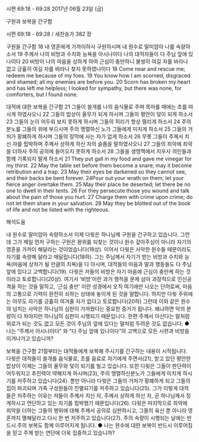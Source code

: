 시편 69:18 - 69:28 
2017년 06월 23일 (금)

구원과 보복을 간구함



시편 69:18 - 69:28 / 새찬송가 382 장


구원을 간구함
18 내 영혼에게 가까이하사 구원하시며 내 원수로 말미암아 나를 속량하소서 19 주께서 나의 비방과 수치와 능욕을 아시나이다 나의 대적자들이 다 주님 앞에 있나이다 20 비방이 나의 마음을 상하게 하여 근심이 충만하니 불쌍히 여길 자를 바라나 없고 긍휼히 여길 자를 바라나 찾지 못하였나이다
18 Come near and rescue me; redeem me because of my foes. 19 You know how I am scorned, disgraced and shamed; all my enemies are before you. 20 Scorn has broken my heart and has left me helpless; I looked for sympathy, but there was none, for comforters, but I found none.

대적에 대한 보복을 간구함
21 그들이 쓸개를 나의 음식물로 주며 목마를 때에는 초를 마시게 하였사오니 22 그들의 밥상이 올무가 되게 하시며 그들의 평안이 덫이 되게 하소서 23 그들의 눈이 어두워 보지 못하게 하시며 그들의 허리가 항상 떨리게 하소서 24 주의 분노를 그들의 위에 부으시며 주의 맹렬하신 노가 그들에게 미치게 하소서 25 그들의 거처가 황폐하게 하시며 그들의 장막에 사는 자가 없게 하소서 26 무릇 그들이 주께서 치신 자를 핍박하며 주께서 상하게 하신 자의 슬픔을 말하였사오니 27 그들의 죄악에 죄악을
더하사 주의 공의에 들어오지 못하게 하소서 28 그들을 생명책에서 지우사 의인들과 함께 기록되지 말게 하소서
21 They put gall in my food and gave me vinegar for my thirst. 22 May the table set before them become a snare; may it become retribution and a trap. 23 May their eyes be darkened so they cannot see, and their backs be bent forever. 24Pour out your wrath on them; let your fierce anger overtake them. 25 May their place be deserted; let there be no one to dwell in their tents. 26 For they persecute those you wound and talk about the pain of those you hurt. 27 Charge them with crime upon crime; do not let them share in your salvation. 28 May they be blotted out of the book of life and not be listed with the righteous.

해석도움





내 원수로 말미암아 속량하소서
이제 다윗은 하나님께 구원을 간구하고 있습니다. 그런데 그가 제일 먼저 구하는 구원은 왕위를 되찾는 것이나 원수 갚아주심이 아니라 자기의 영혼을 가까이 해달라는 것이었습니다(18상). 이어서 다윗은 사악한 원수들 때문이라도 자기를 속량해 달라고 매달립니다(18하). 그는 주님께서 자기가 받는 비방과 수치와 능욕(마음에 상처가 될 만큼의 치욕)을 다 아시며, 대적들의 마음과 말과 행동들도 다 주님 앞에
있다고 고백합니다(19). 다윗은 저들의 비방은 자기 마음에 근심이 충만케 하는 것이라고 토로합니다(20상). 여기서 ‘비방’이란 과거 행적을 문제 삼아 과장적으로 인신공격을 하는 것을 말하고, ‘근심 충만’ 이란 성경에서 오직 여기에만 나오는 단어로써, 마음의 고통으로 기력이 완전히 쇠하는 상태에 놓이게 된 것을 말합니다. 하지만 다윗 주위에는 아무도 자기를 긍휼히 여겨줄 자가 없다고 토로합니다(20하) 그런데 이와 같은 원수의 넘치는 사악은 하나님의 심판이 가까웠다는 중요한
증거가 됩니다. 왜냐하면 악의 분량이 다 차야지만 하나님의 심판이 시행되기 때문입니다. 한편 주께서 아신다는 말처럼 위로가 되는 것도 없고 모든 것이 주님의 앞에 있다는 말처럼 두려운 것도 없습니다.
● 나는 “주께서 아시나이다” 와 “다 주님 앞에 있나이다”의 고백으로 모든 시련과 비방을 이겨나가고 있습니까?

보복을 간구함
21절부터는 대적들에게 보복해 주시기를 간구하는 내용이 시작됩니다. 다윗은 대적들이 쓸개를 음식물로, 초를 음료로 자기에게 주면서(21), 받고 있던 평안한 밥상이 이제는 그들의 올무와 덫이 되기를 빌고 있습니다. 또한 다윗은 그들이 판단력이 어두워지고 추진력이 약해지게 하시며(23), 주의 맹렬하신분노가 그들에게 미치게 하시기를 저주하고 있습니다(24). 뿐만 아니라 다윗은 그들의 거처가 황폐하게 되고 그들의 집이 파괴되며 가족 구성원들이 진멸되기를 저주하고 있습니다(25). 그가 이렇게 대적들은 저주하는 이유는 저들이 주께서 치신 자, 주께서 상하게 하신 자, 곧 하나님께서 징계하시고
연단하고 있는 자기를 핍박했기 때문입니다(26). 다윗은 마지막으로 죄악에 죄악을 더하는 그들의 행위에 대해 주께서 공의로 심판하시고, 그들의 육신 뿐 아니라 영혼까지 멸해달라고 다시 한 번 저주하고 있습니다(27). 주의 속량이 시행되는 날에는 반드시 주의 보복도 함께 이루어지게 됩니다.
● 나는 원수에 대한 보복이 반드시 이루어짐을 믿고 주께 받는 연단에 더욱 집중하고 있습니까?